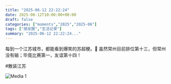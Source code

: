 ```yaml
---
title: "2025-06-12 22:22:24"
date: 2025-06-12T10:00:00+08:00
draft: false
categories: ["moments","2025","2025-06"]
tags: ["朋友圈","生活记录"]
summary: "2025-06-12 22:22:24..."
---
```


每到一个江苏城市，都能看到爆笑的苏超梗。🤣 虽然常州目前排位第十三，但常州没有输；毕竟比赛第一，友谊第十四！

#散装江苏

![Media 1](/Moments/photos/2025-06-12/202506122222240.jpg)

